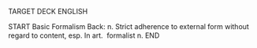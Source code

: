 TARGET DECK
ENGLISH

START
Basic
Formalism
Back: n. Strict adherence to external form without regard to content, esp. In art.  formalist n.
END
